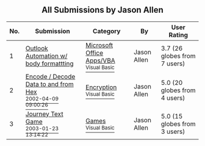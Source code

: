 ﻿<div align="center">

## All Submissions by Jason Allen

</div>

No.  | Submission | Category | By   | User Rating
---- | ---------- | -------- | ---- | -----------
1 | [Outlook Automation w/ body formattting<br />](https://github.com/Planet-Source-Code/jason-allen-outlook-automation-w-body-formattting__1-31075) | [Microsoft Office Apps/VBA<br /><sup>Visual Basic</sup>](../ByCategory/microsoft-office-apps-vba__1-42.md) | Jason Allen | 3.7 (26 globes from 7 users)
2 | [Encode / Decode Data to and from Hex<br /><sup>2002-04-09 09:00:26</sup>](https://github.com/Planet-Source-Code/jason-allen-encode-decode-data-to-and-from-hex__1-33611) | [Encryption<br /><sup>Visual Basic</sup>](../ByCategory/encryption__1-48.md) | Jason Allen | 5.0 (20 globes from 4 users)
3 | [Journey Text Game<br /><sup>2003-01-23 13:14:22</sup>](https://github.com/Planet-Source-Code/jason-allen-journey-text-game__1-42929) | [Games<br /><sup>Visual Basic</sup>](../ByCategory/games__1-38.md) | Jason Allen | 5.0 (15 globes from 3 users)
